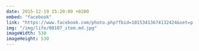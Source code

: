```yaml
---
date: 2015-12-19 15:20:09 +0200
embed: "facebook"
link: "https://www.facebook.com/photo.php?fbid=10153413674132424&set=p.10153413674132424&type=3&theater"
img: "/img/life/00107_item.md.jpg"
imageWidth: 530
imageHeight: 530
---
```


